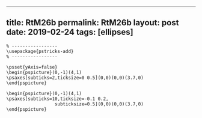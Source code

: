 ---
 title: RtM26b
 permalink: RtM26b
 layout: post
 date: 2019-02-24
 tags: [ellipses]
 ---

```latex% Dans le préambule
% -----------------
\usepackage{pstricks-add}
% -----------------

\psset{yAxis=false}
\begin{pspicture}(0,-1)(4,1)
\psaxes[subticks=2,ticksize=0 0.5](0,0)(0,0)(3.7,0)
\end{pspicture}

\begin{pspicture}(0,-1)(4,1)
\psaxes[subticks=10,ticksize=-0.1 0.2,
                  subticksize=0.5](0,0)(0,0)(3.7,0)
\end{pspicture}
```